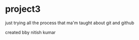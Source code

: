 # project3
just trying all the process that ma'm taught about git and github

created bby nitish kumar
